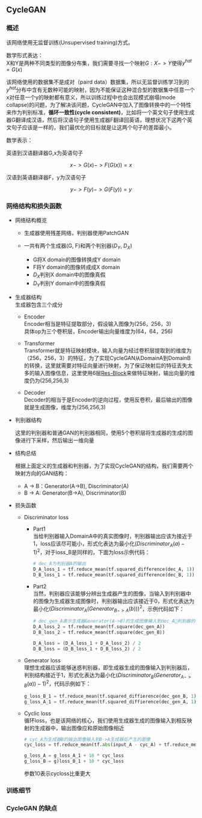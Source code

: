 ## CycleGAN   

### 概述   

该网络使用无监督训练(Unsupervised training)方式。  

数学形式表达：   
X和Y是两种不同类型的图像分布集，我们需要寻找一个映射$G:X -> Y$使得$y^{hat}=G(x)$   

该网络使用的数据集不是成对（paird data）数据集，所以无监督训练学习到的$y^{hat}$分布中含有无数种可能的映射，因为不能保证这种混合型的数据集中任意一个x对任意一个y的映射都有意义，所以训练过程中也会出现模式崩塌(mode collapse)的问题，为了解决该问题，CycleGAN中加入了图像转换中的一个特性来作为判别标准，**循环一致性(cycle consistent)**，比如将一个英文句子使用生成器G翻译成汉语，然后将汉语句子使用生成器F翻译回英语，理想状况下这两个英文句子应该是一样的，我们最优化的目标就是让这两个句子的差距最小。    

数学表示：  

英语到汉语翻译器G,x为英语句子    

$$
x -> G(x) -> F(G(x)) = x  
$$  

汉语到英语翻译器F，y为汉语句子   

$$
y -> F(y) -> G(F(y)) = y  
$$    

### 网络结构和损失函数   

* 网络结构概览   

    * 生成器使用残差网络，判别器使用PatchGAN    

    * 一共有两个生成器(G, F)和两个判别器($D_Y$, $D_X$)   
        * G将X domain的图像转换成Y domain    
        * F将Y domain的图像转成成X domain    
        * $D_X$判别X domain中的图像真假  
        * $D_Y$判别Y domain中的图像真假    
    
* 生成器结构    
    生成器包含三个成分   
    * Encoder  
        Encoder相当是特征提取部分，假设输入图像为(256，256，3)   
        具体op为三个卷积层，Encoder输出向量维度为(64，64，256)    
       
    * Transformer    
        Transformer就是特征映射模块，输入向量为经过卷积层提取到的维度为（256，256，3）的特征，为了实现CycleGAN从DomainA到DomainB的转换，这里就需要对特征向量进行映射，为了保证映射后的特征丢失太多的输入图像信息，这里使用6层[Res-Block](../Cnn/卷积神经网络进阶(Alex,Vgg,ResNet).md)来做特征映射，输出向量的维度仍为(256,256,3)    

    * Decoder     
        Decoder的相当于是Encoder的逆向过程，使用反卷积，最后输出的图像就是生成图像，维度为(256,256,3)   

* 判别器结构   

    这里的判别器和普通GAN的判别器相同，使用5个卷积层将生成器的生成的图像进行下采样，然后输出一维向量     

* 结构总结   
    
    根据上面定义的生成器和判别器，为了实现CycleGAN的结构，我们需要两个映射方向的GAN结构：   
    * A -> B：Generator(A->B), Discriminator(A)    
    * B -> A: Generator(B->A), Discriminator(B)   


* 损失函数    

    * Discriminator loss    
        * Part1   
            当给判别器输入DomainA中的真实图像时，判别器输出应该为接近于1，loss应该尽可能小，形式化表达为最小化$(Discriminator_A(a) - 1)^2$，对于loss_B是同样的，下面为loss示例代码：  
            ```python
            # dec_A为判别器A的输出
            D_A_loss_1 = tf.reduce_mean(tf.squared_difference(dec_A, 1))
            D_B_loss_1 = tf.reduce_mean(tf.squared_difference(dec_B, 1))
            ```    

        * Part2   
            当然，判别器应该能够分辨出生成器产生的图像，当输入到判别器中的图像为生成器生成图像时，判别器输出应该接近于0，形式化表达为最小化$(Discriminator_A(Generator_{B->A}(b)))^2$，示例代码如下：  
            ```python
            # dec_gen_A表示生成器Generator(A->B)的生成图像输入到dec_A判别器的输出结果    
            D_A_loss_2 = tf.reduce_mean(tf.square(dec_gen_A))
            D_B_loss_2 = tf.reduce_mean(tf.square(dec_gen_B))   

            D_A_loss = (D_A_loss_1 + D_A_loss_2) / 2
            D_B_loss = (D_B_loss_1 + D_B_loss_2) / 2
            ```  

    * Generator loss     
        理想生成器应该能够迷惑判别器，即生成器生成的图像输入到判别器后，判别结构接近于1，形式化表达为最小化$(Discriminator_B(Generator_{A->B}(a)) - 1)^2$，代码示例如下：   
        ```python
        g_loss_B_1 = tf.reduce_mean(tf.squared_diffierence(dec_gen_B, 1))
        g_loss_A_1 = tf.reduce_mean(tf.squared_diffierence(dec_gen_A, 1))
        ```     

    *  Cyclic loss    
        循环loss，也是该网络的核心，我们使用生成器生成的图像输入到相反映射的生成器中，输出图像应和原始图像相近   

        ```python
        # cyc_A为生成器B的输出图像输入到B->A生成器后产生的图像
        cyc_loss = tf.reduce_mean(tf.abs(input_A - cyc_A) + tf.reduce_mean(tf.abs(input_B, cyc_B)))      

        g_loss_A = g_loss_A_1 + 10 * cyc_loss 
        g_loss_B = g)loss_B_1 + 10 * cyc_loss   
        ```   
        参数10表示cycloss比重更大   


### 训练细节    


### CycleGAN 的缺点    
